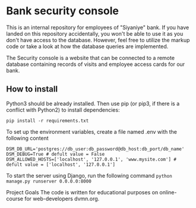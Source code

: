 # Bank security console

This is an internal repository for employees of "Siyaniye" bank. If you have landed on this repository accidentally, you won't be able to use it as you don't have access to the database. However, feel free to utilize the markup code or take a look at how the database queries are implemented.

The Security console is a website that can be connected to a remote database containing records of visits and employee access cards for our bank.

## How to install

Python3 should be already installed. Then use pip (or pip3, if there is a conflict with Python2) to install dependencies:

`pip install -r requirements.txt`

To set up the environment variables, create a file named .env with the following content

```
DSM_DB_URL='postgres://db_user:db_password@db_host:db_port/db_name'
DSM_DEBUG=True # defult value = False
DSM_ALLOWED_HOSTS=['localhost', '127.0.0.1', 'www.mysite.com'] # defult value = ['localhost', '127.0.0.1']
```

To start the server using Django, run the following command `python manage.py runserver 0.0.0.0:8000`

Project Goals
The code is written for educational purposes on online-course for web-developers dvmn.org.